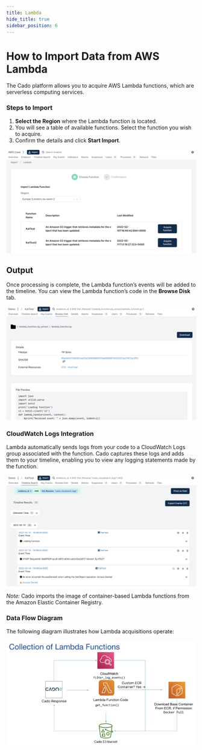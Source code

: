 ```yaml
---
title: Lambda
hide_title: true
sidebar_position: 6
---
```


# How to Import Data from AWS Lambda

The Cado platform allows you to acquire AWS Lambda functions, which are serverless computing services.

### Steps to Import

1. **Select the Region** where the Lambda function is located.
2. You will see a table of available functions. Select the function you wish to acquire.
3. Confirm the details and click **Start Import**.

![Import Lambda Function](/img/import-lambda.png)

## Output

Once processing is complete, the Lambda function’s events will be added to the timeline. You can view the Lambda function’s code in the **Browse Disk** tab.

![Lambda Function Code](/img/aws-lambda-code.png)

### CloudWatch Logs Integration

Lambda automatically sends logs from your code to a CloudWatch Logs group associated with the function. Cado captures these logs and adds them to your timeline, enabling you to view any logging statements made by the function.

![Cloudwatch Logs](/img/aws-lambda-cloudwatch.png)

*Note:* Cado imports the image of container-based Lambda functions from the Amazon Elastic Container Registry.

### Data Flow Diagram

The following diagram illustrates how Lambda acquisitions operate:

![Lambda Data Flow](/img/lambda-collection.png)